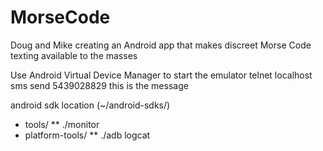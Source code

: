 MorseCode
=========

Doug and Mike creating an Android app that makes discreet Morse Code texting available to the masses


Use Android Virtual Device Manager to start the emulator
telnet localhost <port>
sms send 5439028829 this is the message


android sdk location (~/android-sdks/)
* tools/
** ./monitor
* platform-tools/
** ./adb logcat

